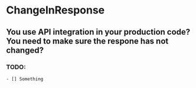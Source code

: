 # ChangeInResponse

## You use API integration in your production code? You need to make sure the respone has not changed? 


### TODO: 
    - [] Something






